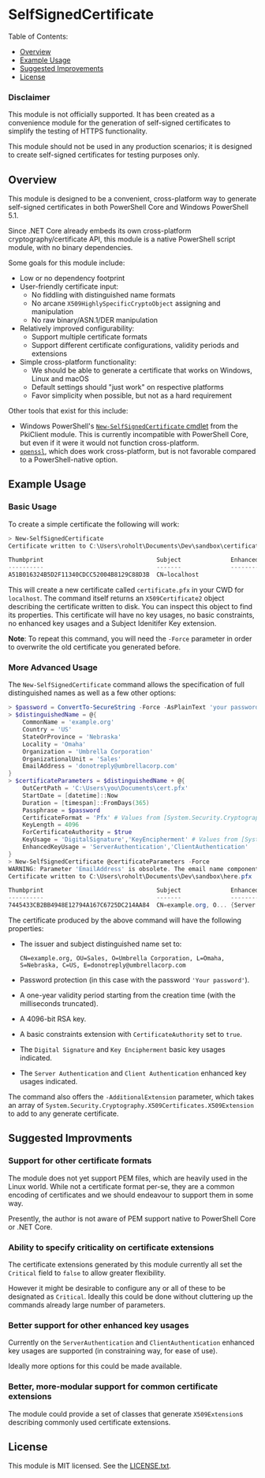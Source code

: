 SelfSignedCertificate
===

Table of Contents:

- [Overview](#overview)
- [Example Usage](#example-usage)
- [Suggested Improvements](#suggested-improvements)
- [License](#license)

### Disclaimer
This module is not officially supported.
It has been created as a convenience module
for the generation of self-signed certificates
to simplify the testing of HTTPS functionality.

This module should not be used in any production scenarios;
it is designed to create self-signed certificates for testing
purposes only.

Overview
---

This module is designed to be a convenient, cross-platform way
to generate self-signed certificates in both PowerShell Core and Windows PowerShell 5.1.

Since .NET Core already embeds its own cross-platform cryptography/certificate API,
this module is a native PowerShell script module, with no binary dependencies.

Some goals for this module include:

- Low or no dependency footprint
- User-friendly certificate input:
  - No fiddling with distinguished name formats
  - No arcane `X509HighlySpecificCryptoObject` assigning and manipulation
  - No raw binary/ASN.1/DER manipulation
- Relatively improved configurability:
  - Support multiple certificate formats
  - Support different certificate configurations, validity periods and extensions
- Simple cross-platform functionality:
  - We should be able to generate a certificate that works
    on Windows, Linux and macOS
  - Default settings should "just work" on respective platforms
  - Favor simplicity when possible, but not as a hard requirement

Other tools that exist for this include:

- Windows PowerShell's [`New-SelfSignedCertificate` cmdlet](https://docs.microsoft.com/en-us/powershell/module/pkiclient/new-selfsignedcertificate?view=win10-ps)
  from the PkiClient module.
  This is currently incompatible with PowerShell Core, but even if it were it
  would not function cross-platform.
- [`openssl`](https://www.openssl.org/), which does work cross-platform,
  but is not favorable compared to a PowerShell-native option.

Example Usage
---

### Basic Usage

To create a simple certificate the following will work:

```powershell
> New-SelfSignedCertificate
Certificate written to C:\Users\roholt\Documents\Dev\sandbox\certificate.pfx

Thumbprint                                Subject              EnhancedKeyUsageList
----------                                -------              --------------------
A51B016324B5D2F11340CDCC52004B8129C88D3B  CN=localhost

```

This will create a new certificate called `certificate.pfx` in your CWD
for `localhost`.
The command itself returns an `X509Certificate2` object
describing the certificate written to disk.
You can inspect this object to find its properties.
This certificate will have no key usages, no basic constraints,
no enhanced key usages and a Subject Idenitifer Key extension.

**Note**: To repeat this command, you will need the `-Force` parameter
in order to overwrite the old certificate you generated before.

### More Advanced Usage

The `New-SelfSignedCertificate` command allows the specification of
full distinguished names as well as a few other options:

```powershell
> $password = ConvertTo-SecureString -Force -AsPlainText 'your password'
> $distinguishedName = @{
    CommonName = 'example.org'
    Country = 'US'
    StateOrProvince = 'Nebraska'
    Locality = 'Omaha'
    Organization = 'Umbrella Corporation'
    OrganizationalUnit = 'Sales'
    EmailAddress = 'donotreply@umbrellacorp.com'
}
> $certificateParameters = $distinguishedName + @{
    OutCertPath = 'C:\Users\you\Documents\cert.pfx'
    StartDate = [datetime]::Now
    Duration = [timespan]::FromDays(365)
    Passphrase = $password
    CertificateFormat = 'Pfx' # Values from [System.Security.Cryptography.X509Certificates.X509ContentType]
    KeyLength = 4096
    ForCertificateAuthority = $true
    KeyUsage = 'DigitalSignature','KeyEncipherment' # Values from [System.Security.Cryptography.X509Certificates.X509KeyUsageFlags]
    EnhancedKeyUsage = 'ServerAuthentication','ClientAuthentication'
}
> New-SelfSignedCertificate @certificateParameters -Force
WARNING: Parameter 'EmailAddress' is obsolete. The email name component is deprecated by the PKIX standard
Certificate written to C:\Users\roholt\Documents\Dev\sandbox\here.pfx

Thumbprint                                Subject              EnhancedKeyUsageList
----------                                -------              --------------------
7445433CB2BB4948E12794A167C6725DC214AA84  CN=example.org, O... {Server Authentication, Client Authentication}
```

The certificate produced by the above command will have the following properties:

- The issuer and subject distinguished name set to:

  ```text
  CN=example.org, OU=Sales, O=Umbrella Corporation, L=Omaha, S=Nebraska, C=US, E=donotreply@umbrellacorp.com
  ```

- Password protection (in this case with the password `'Your password'`).
- A one-year validity period starting from the creation time (with the milliseconds truncated).
- A 4096-bit RSA key.
- A basic constraints extension with `CertificateAuthority` set to `true`.
- The `Digital Signature` and `Key Encipherment` basic key usages indicated.
- The `Server Authentication` and `Client Authentication` enhanced key usages indicated.

The command also offers the `-AdditionalExtension` parameter,
which takes an array of `System.Security.Cryptography.X509Certificates.X509Extension`
to add to any generate certificate.

Suggested Improvments
---

### Support for other certificate formats

The module does not yet support PEM files,
which are heavily used in the Linux world.
While not a certificate format per-se,
they are a common encoding of certificates
and we should endeavour to support them in some way.

Presently, the author is not aware of PEM support
native to PowerShell Core or .NET Core.

### Ability to specify criticality on certificate extensions

The certificate extensions generated by this module
currently all set the `Critical` field to `false` to allow greater flexibility.

However it might be desirable to configure
any or all of these to be designated as `Critical`.
Ideally this could be done without cluttering up the commands already
large number of parameters.

### Better support for other enhanced key usages

Currently on the `ServerAuthentication` and `ClientAuthentication` enhanced
key usages are supported (in constraining way, for ease of use).

Ideally more options for this could be made available.

### Better, more-modular support for common certificate extensions

The module could provide a set of classes that generate `X509Extension`s
describing commonly used certificate extensions.

License
---

This module is MIT licensed. See the [LICENSE.txt](./LICENSE.txt).
